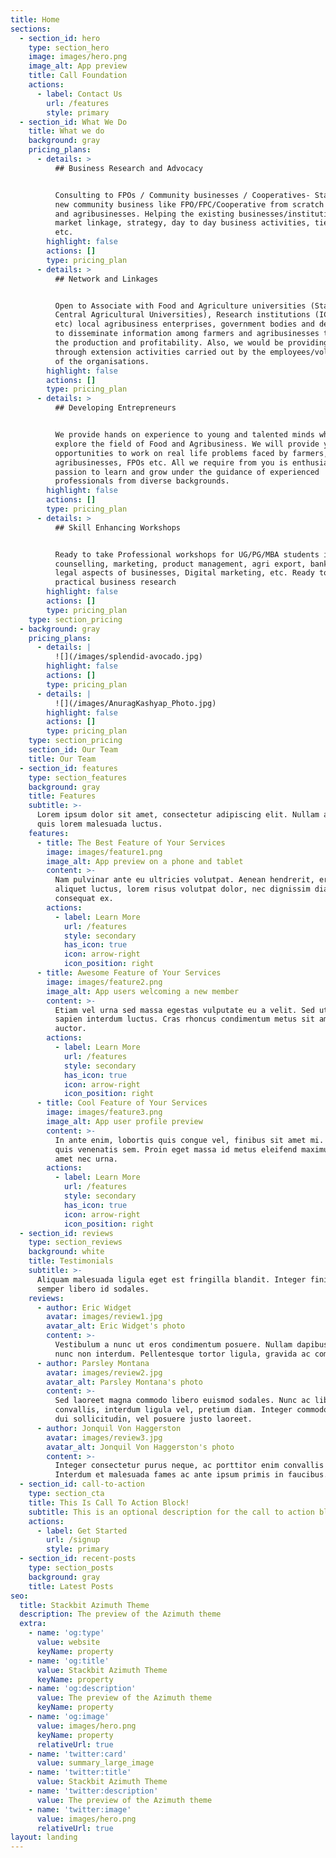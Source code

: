 ```yaml
---
title: Home
sections:
  - section_id: hero
    type: section_hero
    image: images/hero.png
    image_alt: App preview
    title: Call Foundation
    actions:
      - label: Contact Us
        url: /features
        style: primary
  - section_id: What We Do
    title: What we do
    background: gray
    pricing_plans:
      - details: >
          ## Business Research and Advocacy


          Consulting to FPOs / Community businesses / Cooperatives- Starting a
          new community business like FPO/FPC/Cooperative from scratch in rural
          and agribusinesses. Helping the existing businesses/institutions in
          market linkage, strategy, day to day business activities, tie-ups,
          etc.
        highlight: false
        actions: []
        type: pricing_plan
      - details: >
          ## Network and Linkages


          Open to Associate with Food and Agriculture universities (State and
          Central Agricultural Universities), Research institutions (ICAR,CGIAR,
          etc) local agribusiness enterprises, government bodies and departments
          to disseminate information among farmers and agribusinesses to raise
          the production and profitability. Also, we would be providing support
          through extension activities carried out by the employees/volunteers
          of the organisations.
        highlight: false
        actions: []
        type: pricing_plan
      - details: >
          ## Developing Entrepreneurs


          We provide hands on experience to young and talented minds who want to
          explore the field of Food and Agribusiness. We will provide you with
          opportunities to work on real life problems faced by farmers,
          agribusinesses, FPOs etc. All we require from you is enthusiasm and
          passion to learn and grow under the guidance of experienced
          professionals from diverse backgrounds.
        highlight: false
        actions: []
        type: pricing_plan
      - details: >
          ## Skill Enhancing Workshops


          Ready to take Professional workshops for UG/PG/MBA students in career
          counselling, marketing, product management, agri export, banking,
          legal aspects of businesses, Digital marketing, etc. Ready to do
          practical business research
        highlight: false
        actions: []
        type: pricing_plan
    type: section_pricing
  - background: gray
    pricing_plans:
      - details: |
          ![](/images/splendid-avocado.jpg)
        highlight: false
        actions: []
        type: pricing_plan
      - details: |
          ![](/images/AnuragKashyap_Photo.jpg)
        highlight: false
        actions: []
        type: pricing_plan
    type: section_pricing
    section_id: Our Team
    title: Our Team
  - section_id: features
    type: section_features
    background: gray
    title: Features
    subtitle: >-
      Lorem ipsum dolor sit amet, consectetur adipiscing elit. Nullam a metus
      quis lorem malesuada luctus.
    features:
      - title: The Best Feature of Your Services
        image: images/feature1.png
        image_alt: App preview on a phone and tablet
        content: >-
          Nam pulvinar ante eu ultricies volutpat. Aenean hendrerit, eros sed
          aliquet luctus, lorem risus volutpat dolor, nec dignissim diam neque
          consequat ex.
        actions:
          - label: Learn More
            url: /features
            style: secondary
            has_icon: true
            icon: arrow-right
            icon_position: right
      - title: Awesome Feature of Your Services
        image: images/feature2.png
        image_alt: App users welcoming a new member
        content: >-
          Etiam vel urna sed massa egestas vulputate eu a velit. Sed ut nisl nec
          sapien interdum luctus. Cras rhoncus condimentum metus sit amet
          auctor.
        actions:
          - label: Learn More
            url: /features
            style: secondary
            has_icon: true
            icon: arrow-right
            icon_position: right
      - title: Cool Feature of Your Services
        image: images/feature3.png
        image_alt: App user profile preview
        content: >-
          In ante enim, lobortis quis congue vel, finibus sit amet mi. Aenean
          quis venenatis sem. Proin eget massa id metus eleifend maximus sit
          amet nec urna.
        actions:
          - label: Learn More
            url: /features
            style: secondary
            has_icon: true
            icon: arrow-right
            icon_position: right
  - section_id: reviews
    type: section_reviews
    background: white
    title: Testimonials
    subtitle: >-
      Aliquam malesuada ligula eget est fringilla blandit. Integer finibus
      semper libero id sodales.
    reviews:
      - author: Eric Widget
        avatar: images/review1.jpg
        avatar_alt: Eric Widget's photo
        content: >-
          Vestibulum a nunc ut eros condimentum posuere. Nullam dapibus quis
          nunc non interdum. Pellentesque tortor ligula, gravida ac commodo eu.
      - author: Parsley Montana
        avatar: images/review2.jpg
        avatar_alt: Parsley Montana's photo
        content: >-
          Sed laoreet magna commodo libero euismod sodales. Nunc ac libero
          convallis, interdum ligula vel, pretium diam. Integer commodo sem at
          dui sollicitudin, vel posuere justo laoreet.
      - author: Jonquil Von Haggerston
        avatar: images/review3.jpg
        avatar_alt: Jonquil Von Haggerston's photo
        content: >-
          Integer consectetur purus neque, ac porttitor enim convallis vitae.
          Interdum et malesuada fames ac ante ipsum primis in faucibus.
  - section_id: call-to-action
    type: section_cta
    title: This Is Call To Action Block!
    subtitle: This is an optional description for the call to action block.
    actions:
      - label: Get Started
        url: /signup
        style: primary
  - section_id: recent-posts
    type: section_posts
    background: gray
    title: Latest Posts
seo:
  title: Stackbit Azimuth Theme
  description: The preview of the Azimuth theme
  extra:
    - name: 'og:type'
      value: website
      keyName: property
    - name: 'og:title'
      value: Stackbit Azimuth Theme
      keyName: property
    - name: 'og:description'
      value: The preview of the Azimuth theme
      keyName: property
    - name: 'og:image'
      value: images/hero.png
      keyName: property
      relativeUrl: true
    - name: 'twitter:card'
      value: summary_large_image
    - name: 'twitter:title'
      value: Stackbit Azimuth Theme
    - name: 'twitter:description'
      value: The preview of the Azimuth theme
    - name: 'twitter:image'
      value: images/hero.png
      relativeUrl: true
layout: landing
---
```

